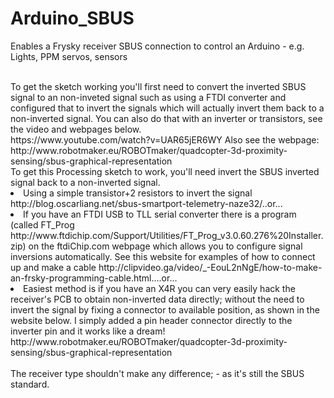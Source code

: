 # Arduino_SBUS
Enables a Frysky receiver SBUS connection to control an Arduino - e.g. Lights, PPM servos, sensors

<br>
To get the sketch working you'll first need to convert the inverted SBUS signal to an non-inveted signal such as using a FTDI converter and configured that to invert the signals which will actually invert them back to a non-inverted signal. You can also do that with an inverter or transistors, see the video and webpages below. 
<Br>
https://www.youtube.com/watch?v=UAR65jER6WY
 Also see the webpage: 
  http://www.robotmaker.eu/ROBOTmaker/quadcopter-3d-proximity-sensing/sbus-graphical-representation
  

<br>
To get this Processing sketch to work, you'll need invert the SBUS inverted signal back to a non-inverted signal. 
<li>
Using a simple transistor+2 resistors to invert the signal http://blog.oscarliang.net/sbus-smartport-telemetry-naze32/..or...
 <li>
If you have an FTDI USB to TLL serial converter there is a program  (called FT_Prog http://www.ftdichip.com/Support/Utilities/FT_Prog_v3.0.60.276%20Installer.zip) on the ftdiChip.com webpage which allows you to configure signal inversions automatically. See this website for examples of how to connect up and make a cable http://clipvideo.ga/video/_-EouL2nNgE/how-to-make-an-frsky-programming-cable.html....or...
<li>
Easiest method is if you have an X4R you can very easily hack the receiver's PCB to obtain non-inverted data directly; without the need to invert the signal by fixing a connector to available position, as shown in the website below. I simply added a pin header connector directly to the inverter pin and it works like a dream! 
 http://www.robotmaker.eu/ROBOTmaker/quadcopter-3d-proximity-sensing/sbus-graphical-representation
</li>
<br>
The receiver type shouldn't make any difference; -  as it's still the SBUS standard.   
